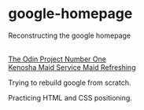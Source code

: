 # google-homepage
<p>Reconstructing the google homepage<p>
<br>
<a href ="http://www.theodinproject.com/web-development-101/html-css?ref=lnav">The Odin Project Number One</a>
<br>
<a href="http://www.maidrefreshing.com">Kenosha Maid Service Maid Refreshing</a>

<p>Trying to rebuild google from scratch.<br>

Practicing HTML and CSS positioning.</p>
